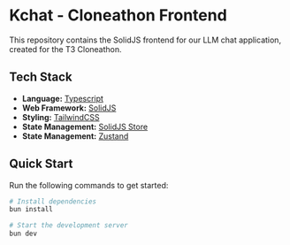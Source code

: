 # Kchat - Cloneathon Frontend

This repository contains the SolidJS frontend for our LLM chat application, created for the T3 Cloneathon.

## Tech Stack

-   **Language:** [Typescript](https://www.typescriptlang.org/)
-   **Web Framework:** [SolidJS](https://www.solidjs.com/)
-   **Styling:** [TailwindCSS](https://tailwindcss.com/)
-   **State Management:** [SolidJS Store](https://www.solidjs.com/docs/latest/api#store)
-   **State Management:** [Zustand](https://github.com/pmndrs/zustand)

## Quick Start

Run the following commands to get started:

```bash
# Install dependencies
bun install

# Start the development server
bun dev
```